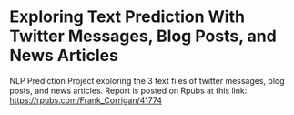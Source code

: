 Exploring Text Prediction With Twitter Messages, Blog Posts, and News Articles
===========

NLP Prediction Project exploring the 3 text files of twitter messages, blog posts, and news articles. Report is posted on Rpubs at this link: https://rpubs.com/Frank_Corrigan/41774
